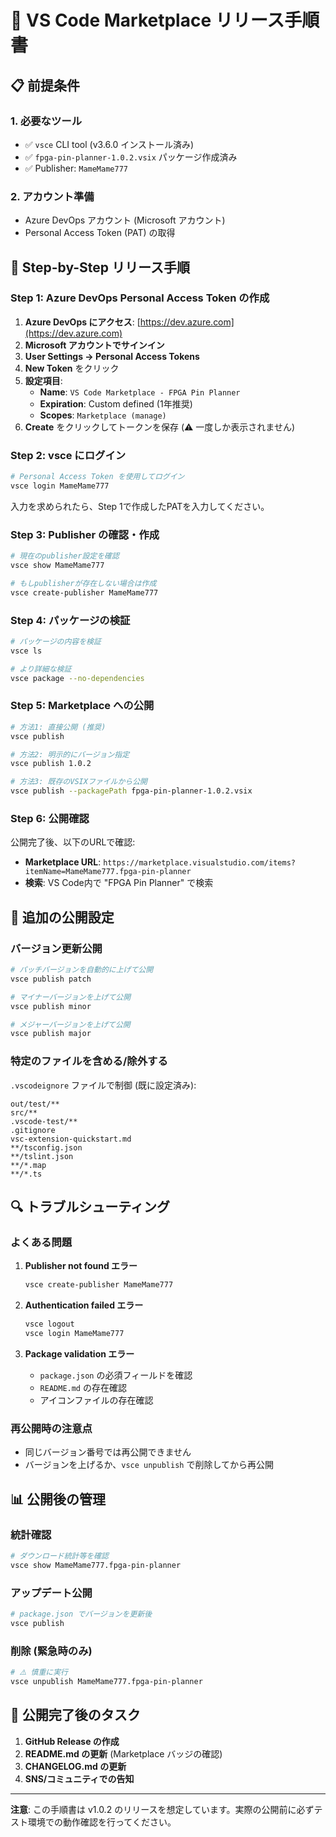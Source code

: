 # 🚀 VS Code Marketplace リリース手順書

## 📋 前提条件

### 1. 必要なツール
- ✅ `vsce` CLI tool (v3.6.0 インストール済み)
- ✅ `fpga-pin-planner-1.0.2.vsix` パッケージ作成済み
- ✅ Publisher: `MameMame777`

### 2. アカウント準備
- Azure DevOps アカウント (Microsoft アカウント)
- Personal Access Token (PAT) の取得

## 🔧 Step-by-Step リリース手順

### Step 1: Azure DevOps Personal Access Token の作成

1. **Azure DevOps にアクセス**: [https://dev.azure.com](https://dev.azure.com)
2. **Microsoft アカウントでサインイン**
3. **User Settings → Personal Access Tokens**
4. **New Token** をクリック
5. **設定項目**:
   - **Name**: `VS Code Marketplace - FPGA Pin Planner`
   - **Expiration**: Custom defined (1年推奨)
   - **Scopes**: `Marketplace (manage)`
6. **Create** をクリックしてトークンを保存 (⚠️ 一度しか表示されません)

### Step 2: vsce にログイン

```bash
# Personal Access Token を使用してログイン
vsce login MameMame777
```

入力を求められたら、Step 1で作成したPATを入力してください。

### Step 3: Publisher の確認・作成

```bash
# 現在のpublisher設定を確認
vsce show MameMame777

# もしpublisherが存在しない場合は作成
vsce create-publisher MameMame777
```

### Step 4: パッケージの検証

```bash
# パッケージの内容を検証
vsce ls

# より詳細な検証
vsce package --no-dependencies
```

### Step 5: Marketplace への公開

```bash
# 方法1: 直接公開 (推奨)
vsce publish

# 方法2: 明示的にバージョン指定
vsce publish 1.0.2

# 方法3: 既存のVSIXファイルから公開
vsce publish --packagePath fpga-pin-planner-1.0.2.vsix
```

### Step 6: 公開確認

公開完了後、以下のURLで確認:
- **Marketplace URL**: `https://marketplace.visualstudio.com/items?itemName=MameMame777.fpga-pin-planner`
- **検索**: VS Code内で "FPGA Pin Planner" で検索

## 🎯 追加の公開設定

### バージョン更新公開

```bash
# パッチバージョンを自動的に上げて公開
vsce publish patch

# マイナーバージョンを上げて公開
vsce publish minor

# メジャーバージョンを上げて公開
vsce publish major
```

### 特定のファイルを含める/除外する

`.vscodeignore` ファイルで制御 (既に設定済み):
```
out/test/**
src/**
.vscode-test/**
.gitignore
vsc-extension-quickstart.md
**/tsconfig.json
**/tslint.json
**/*.map
**/*.ts
```

## 🔍 トラブルシューティング

### よくある問題

1. **Publisher not found エラー**
   ```bash
   vsce create-publisher MameMame777
   ```

2. **Authentication failed エラー**
   ```bash
   vsce logout
   vsce login MameMame777
   ```

3. **Package validation エラー**
   - `package.json` の必須フィールドを確認
   - `README.md` の存在確認
   - アイコンファイルの存在確認

### 再公開時の注意点

- 同じバージョン番号では再公開できません
- バージョンを上げるか、`vsce unpublish` で削除してから再公開

## 📊 公開後の管理

### 統計確認
```bash
# ダウンロード統計等を確認
vsce show MameMame777.fpga-pin-planner
```

### アップデート公開
```bash
# package.json でバージョンを更新後
vsce publish
```

### 削除 (緊急時のみ)
```bash
# ⚠️ 慎重に実行
vsce unpublish MameMame777.fpga-pin-planner
```

## 🎉 公開完了後のタスク

1. **GitHub Release の作成**
2. **README.md の更新** (Marketplace バッジの確認)
3. **CHANGELOG.md の更新**
4. **SNS/コミュニティでの告知**

---

**注意**: この手順書は v1.0.2 のリリースを想定しています。実際の公開前に必ずテスト環境での動作確認を行ってください。
